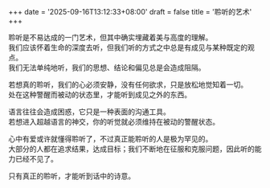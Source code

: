 +++
date = '2025-09-16T13:12:33+08:00'
draft = false
title = '聆听的艺术'
+++

聆听是不易达成的一门艺术，但其中确实埋藏着美与高度的理解。  
我们应该怀着生命的深度去听，但我们听的方式之中总是有成见与某种既定的观点。  
我们无法单纯地听，我们的思想、结论和偏见总是会造成阻隔。  

若想真的聆听，我们的心必须安静，没有任何欲求，只是放松地觉知着一切。  
处在这种警醒而被动的状态里，才能听到成见之外的东西。  

语言往往会造成困惑，它只是一种表面的沟通工具。  
若想进入超越语言的神交，你的听觉就必须维持在被动的警醒状态。  

心中有爱或许就懂得聆听了，不过真正能聆听的人是极为罕见的。  
大部分的人都在追求结果，达成目标；我们不断地在征服和克服问题，因此听的能力已经不见了。  

只有真正的聆听，才能听到话中的诗意。